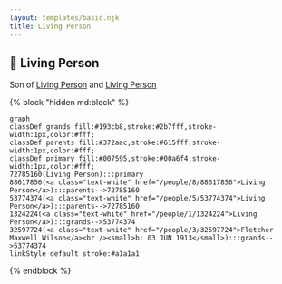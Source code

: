```yaml
---
layout: templates/basic.njk
title: Living Person
---
```

## 🔵 Living Person

Son of [Living Person](/people/5/53774374) and [Living Person](/people/8/88617856)

{% block "hidden md:block" %}
```mermaid
graph
classDef grands fill:#193cb8,stroke:#2b7fff,stroke-width:1px,color:#fff;
classDef parents fill:#372aac,stroke:#615fff,stroke-width:1px,color:#fff;
classDef primary fill:#007595,stroke:#00a6f4,stroke-width:1px,color:#fff;
72785160(Living Person):::primary
88617856(<a class="text-white" href="/people/8/88617856">Living Person</a>):::parents-->72785160
53774374(<a class="text-white" href="/people/5/53774374">Living Person</a>):::parents-->72785160
1324224(<a class="text-white" href="/people/1/1324224">Living Person</a>):::grands-->53774374
32597724(<a class="text-white" href="/people/3/32597724">Fletcher Maxwell Wilson</a><br /><small>b: 03 JUN 1913</small>):::grands-->53774374
linkStyle default stroke:#a1a1a1
```
{% endblock %}

